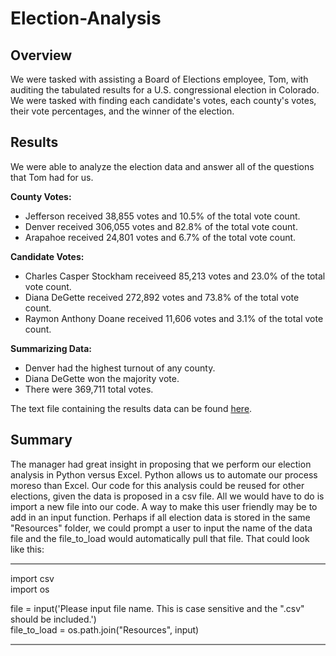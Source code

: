 # Election-Analysis

## Overview
We were tasked with assisting a Board of Elections employee, Tom, with auditing the tabulated results for a U.S. congressional election in Colorado. We were tasked with finding each candidate's votes, each county's votes, their vote percentages, and the winner of the election. 

## Results
We were able to analyze the election data and answer all of the questions that Tom had for us. 

**County Votes:**
<ul>
  <li>Jefferson received 38,855 votes and 10.5% of the total vote count.</li>
  <li>Denver received 306,055 votes and 82.8% of the total vote count.</li>
  <li>Arapahoe received 24,801 votes and 6.7% of the total vote count.</li>
</ul>

**Candidate Votes:**
<ul>
  <li>Charles Casper Stockham receiveed 85,213 votes and 23.0% of the total vote count.</li>
  <li>Diana DeGette received 272,892 votes and 73.8% of the total vote count.</li>
  <li>Raymon Anthony Doane received 11,606 votes and 3.1% of the total vote count.</li>
</ul>

**Summarizing Data:**
<ul>
  <li>Denver had the highest turnout of any county.</li>
  <li>Diana DeGette won the majority vote.</li>
  <li>There were 369,711 total votes.</li>
</ul>

The text file containing the results data can be found <a href="analysis/election_analysis.txt">here</a>.

## Summary
The manager had great insight in proposing that we perform our election analysis in Python versus Excel. Python allows us to automate our process moreso than Excel. Our code for this analysis could be reused for other elections, given the data is proposed in a csv file. All we would have to do is import a new file into our code. A way to make this user friendly may be to add in an input function. Perhaps if all election data is stored in the same "Resources" folder, we could prompt a user to input the name of the data file and the file_to_load would automatically pull that file. That could look like this:

<hr style="height:2px;border-width:0;color:gray;background-color:gray">
import csv <br>
import os

file = input('Please input file name. This is case sensitive and the ".csv" should be included.') <br>
file_to_load = os.path.join("Resources", input)
<hr style="height:2px;border-width:0;color:gray;background-color:gray">








